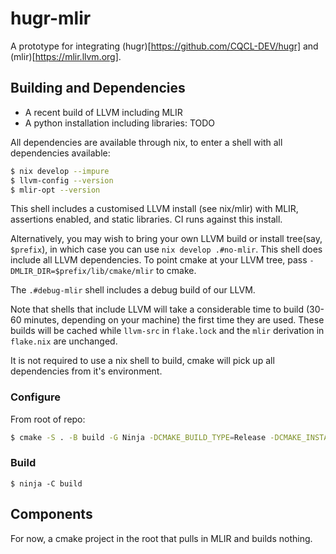 # hugr-mlir

A prototype for integrating (hugr)[https://github.com/CQCL-DEV/hugr] and (mlir)[https://mlir.llvm.org].

## Building and Dependencies

* A recent build of LLVM including MLIR
* A python installation including libraries: TODO

All dependencies are available through nix, to enter a shell with all dependencies available:

``` sh
$ nix develop --impure
$ llvm-config --version
$ mlir-opt --version
```

This shell includes a customised LLVM install (see nix/mlir) with MLIR, assertions enabled, and static libraries. CI runs against this install.

Alternatively, you may wish to bring your own LLVM build or install tree(say, `$prefix`), in
which case you can use `nix develop .#no-mlir`. This shell does include all LLVM
dependencies. To point cmake at your LLVM tree, pass
`-DMLIR_DIR=$prefix/lib/cmake/mlir` to cmake.

The `.#debug-mlir` shell includes a debug build of our LLVM.

Note that shells that include LLVM will take a considerable time to build (30-60
minutes, depending on your machine) the first time they are used. These builds
will be cached while `llvm-src` in `flake.lock` and the `mlir` derivation in
`flake.nix` are unchanged.

It is not required to use a nix shell to build, cmake will pick up all
dependencies from it's environment.

### Configure

From root of repo:

```sh
$ cmake -S . -B build -G Ninja -DCMAKE_BUILD_TYPE=Release -DCMAKE_INSTALL_PREFIX=install
```

### Build

```
$ ninja -C build

```

## Components

For now, a cmake project in the root that pulls in MLIR and builds nothing.


